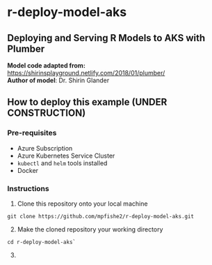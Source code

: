 # r-deploy-model-aks

## Deploying and Serving R Models to AKS with Plumber

**Model code adapted from:** https://shirinsplayground.netlify.com/2018/01/plumber/  
**Author of model**: Dr. Shirin Glander  

## How to deploy this example (UNDER CONSTRUCTION)

### Pre-requisites

- Azure Subscription
- Azure Kubernetes Service Cluster
- `kubectl` and `helm` tools installed
- Docker

### Instructions

1. Clone this repository onto your local machine
```shell
git clone https://github.com/mpfishe2/r-deploy-model-aks.git
```
2. Make the cloned repository your working directory  
```shell
cd r-deploy-model-aks`
```
3. 
